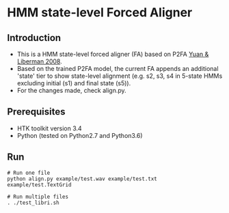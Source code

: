 # HMM state-level Forced Aligner 

## Introduction
- This is a HMM state-level forced aligner (FA) based on P2FA [Yuan & Liberman 2008](http://www.ling.upenn.edu/~jiahong/publications/c09.pdf).
- Based on the trained P2FA model, the current FA appends an additional 'state' tier to show state-level alignment (e.g. s2, s3, s4 in 5-state HMMs excluding initial (s1) and final state (s5)).
- For the changes made, check align.py.

## Prerequisites
- HTK toolkit version 3.4
- Python (tested on Python2.7 and Python3.6)

## Run
```{r, engine='bash', python}
# Run one file
python align.py example/test.wav example/test.txt example/test.TextGrid

# Run multiple files
. ./test_libri.sh
```